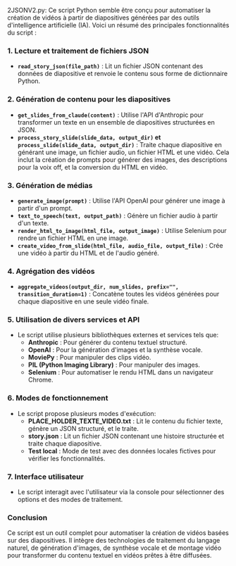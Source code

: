 2JSONV2.py: 
Ce script Python semble être conçu pour automatiser la création de vidéos à partir de diapositives générées par des outils d'intelligence artificielle (IA). Voici un résumé des principales fonctionnalités du script :

### 1. **Lecture et traitement de fichiers JSON**
   - **`read_story_json(file_path)`** : Lit un fichier JSON contenant des données de diapositive et renvoie le contenu sous forme de dictionnaire Python.

### 2. **Génération de contenu pour les diapositives**
   - **`get_slides_from_claude(content)`** : Utilise l'API d'Anthropic pour transformer un texte en un ensemble de diapositives structurées en JSON.
   - **`process_story_slide(slide_data, output_dir)` et `process_slide(slide_data, output_dir)`** : Traite chaque diapositive en générant une image, un fichier audio, un fichier HTML et une vidéo. Cela inclut la création de prompts pour générer des images, des descriptions pour la voix off, et la conversion du HTML en vidéo.

### 3. **Génération de médias**
   - **`generate_image(prompt)`** : Utilise l'API OpenAI pour générer une image à partir d'un prompt.
   - **`text_to_speech(text, output_path)`** : Génère un fichier audio à partir d'un texte.
   - **`render_html_to_image(html_file, output_image)`** : Utilise Selenium pour rendre un fichier HTML en une image.
   - **`create_video_from_slide(html_file, audio_file, output_file)`** : Crée une vidéo à partir du HTML et de l'audio généré.

### 4. **Agrégation des vidéos**
   - **`aggregate_videos(output_dir, num_slides, prefix="", transition_duration=1)`** : Concatène toutes les vidéos générées pour chaque diapositive en une seule vidéo finale.

### 5. **Utilisation de divers services et API**
   - Le script utilise plusieurs bibliothèques externes et services tels que:
     - **Anthropic** : Pour générer du contenu textuel structuré.
     - **OpenAI** : Pour la génération d'images et la synthèse vocale.
     - **MoviePy** : Pour manipuler des clips vidéo.
     - **PIL (Python Imaging Library)** : Pour manipuler des images.
     - **Selenium** : Pour automatiser le rendu HTML dans un navigateur Chrome.

### 6. **Modes de fonctionnement**
   - Le script propose plusieurs modes d'exécution:
     - **PLACE_HOLDER_TEXTE_VIDEO.txt** : Lit le contenu du fichier texte, génère un JSON structuré, et le traite.
     - **story.json** : Lit un fichier JSON contenant une histoire structurée et traite chaque diapositive.
     - **Test local** : Mode de test avec des données locales fictives pour vérifier les fonctionnalités.

### 7. **Interface utilisateur**
   - Le script interagit avec l'utilisateur via la console pour sélectionner des options et des modes de traitement.

### Conclusion
Ce script est un outil complet pour automatiser la création de vidéos basées sur des diapositives. Il intègre des technologies de traitement du langage naturel, de génération d'images, de synthèse vocale et de montage vidéo pour transformer du contenu textuel en vidéos prêtes à être diffusées.
